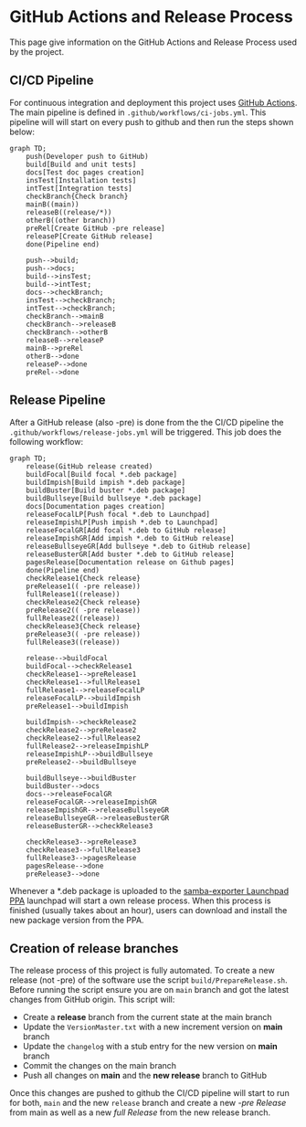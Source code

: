 # GitHub Actions and Release Process

This page give information on the GitHub Actions and Release Process used by the project.

## CI/CD Pipeline

For continuous integration and deployment this project uses [GitHub Actions](https://github.com/imker25/samba_exporter/actions). The main pipeline is defined in `.github/workflows/ci-jobs.yml`. This pipeline will will start on every push to github and then run the steps shown below:

```mermaid
graph TD;
    push(Developer push to GitHub)
    build[Build and unit tests]
    docs[Test doc pages creation]
    insTest[Installation tests]
    intTest[Integration tests]
    checkBranch{Check branch}
    mainB((main))
    releaseB((release/*))
    otherB((other branch))
    preRel[Create GitHub -pre release]
    releaseP[Create GitHub release]
    done(Pipeline end)

    push-->build;
    push-->docs;
    build-->insTest;
    build-->intTest;
    docs-->checkBranch;
    insTest-->checkBranch;
    intTest-->checkBranch;
    checkBranch-->mainB
    checkBranch-->releaseB
    checkBranch-->otherB
    releaseB-->releaseP
    mainB-->preRel
    otherB-->done
    releaseP-->done
    preRel-->done
```

## Release Pipeline

After a GitHub release (also -pre) is done from the the CI/CD pipeline the `.github/workflows/release-jobs.yml` will be triggered. This job does the following workflow:

```mermaid
graph TD;
    release(GitHub release created)
    buildFocal[Build focal *.deb package]
    buildImpish[Build impish *.deb package]
    buildBuster[Build buster *.deb package]
    buildBullseye[Build bullseye *.deb package]
    docs[Documentation pages creation]
    releaseFocalLP[Push focal *.deb to Launchpad]
    releaseImpishLP[Push impish *.deb to Launchpad]
    releaseFocalGR[Add focal *.deb to GitHub release]
    releaseImpishGR[Add impish *.deb to GitHub release]    
    releaseBullseyeGR[Add bullseye *.deb to GitHub release]
    releaseBusterGR[Add buster *.deb to GitHub release] 
    pagesRelease[Documentation release on Github pages]
    done(Pipeline end)
    checkRelease1{Check release}
    preRelease1(( -pre release))
    fullRelease1((release))
    checkRelease2{Check release}
    preRelease2(( -pre release))
    fullRelease2((release))
    checkRelease3{Check release}
    preRelease3(( -pre release))
    fullRelease3((release))

    release-->buildFocal
    buildFocal-->checkRelease1
    checkRelease1-->preRelease1
    checkRelease1-->fullRelease1
    fullRelease1-->releaseFocalLP
    releaseFocalLP-->buildImpish
    preRelease1-->buildImpish

    buildImpish-->checkRelease2
    checkRelease2-->preRelease2
    checkRelease2-->fullRelease2
    fullRelease2-->releaseImpishLP
    releaseImpishLP-->buildBullseye
    preRelease2-->buildBullseye

    buildBullseye-->buildBuster
    buildBuster-->docs
    docs-->releaseFocalGR
    releaseFocalGR-->releaseImpishGR
    releaseImpishGR-->releaseBullseyeGR
    releaseBullseyeGR-->releaseBusterGR
    releaseBusterGR-->checkRelease3

    checkRelease3-->preRelease3
    checkRelease3-->fullRelease3
    fullRelease3-->pagesRelease
    pagesRelease-->done
    preRelease3-->done
```

Whenever a *.deb package is uploaded to the [samba-exporter Launchpad PPA](https://launchpad.net/~imker/+archive/ubuntu/samba-exporter-ppa) launchpad will start a own release process. When this process is finished (usually takes about an hour), users can download and install the new package version from the PPA.

## Creation of release branches

The release process of this project is fully automated. To create a new release (not -pre) of the software use the script `build/PrepareRelease.sh`. Before running the script ensure you are on `main` branch and got the latest changes from GitHub origin. This script will:

- Create a **release** branch from the current state at the main branch
- Update the `VersionMaster.txt` with a new increment version on **main** branch
- Update the `changelog` with a stub entry for the new version on **main** branch
- Commit the changes on the main branch
- Push all changes on **main** and the **new release** branch to GitHub

Once this changes are pushed to github the CI/CD pipeline will start to run for both, `main` and the new `release` branch and create a new *-pre Release* from main as well as a new *full Release* from the new release branch. 
